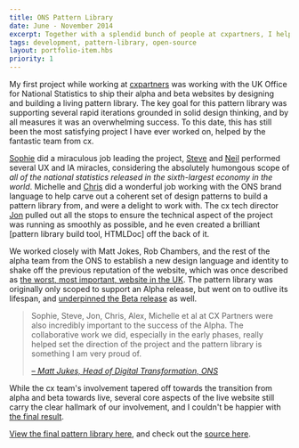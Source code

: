```yaml
---
title: ONS Pattern Library
date: June - November 2014
excerpt: Together with a splendid bunch of people at cxpartners, I helped the Office for National Statistics build a pattern library to underpin the alpha and beta release of their highly-lauded new website.
tags: development, pattern-library, open-source
layout: portfolio-item.hbs
priority: 1
---
```


My first project while working at [cxpartners](https://cxpartners.co.uk) was working with the UK Office for National Statistics to ship their alpha and beta websites by designing and building a living pattern library. The key goal for this pattern library was supporting several rapid iterations grounded in solid design thinking, and by all measures it was an overwhelming success. To this date, this has still been the most satisfying project I have ever worked on, helped by the fantastic team from cx.

[Sophie](http://twitter.com/sophiedennis) did a miraculous job leading the project, [Steve](https://uk.linkedin.com/in/steve-cable-ba6a716) and [Neil](https://twitter.com/neilschwarz) performed several UX and IA miracles, considering the absolutely humongous scope of _all of the national statistics released in the sixth-largest economy in the world_. Michelle and [Chris](http://chrisberridge.com/) did a wonderful job working with the ONS brand language to help carve out a coherent set of design patterns to build a pattern library from, and were a delight to work with. The cx tech director [Jon](https://twitter.com/cxjon) pulled out all the stops to ensure the technical aspect of the project was running as smoothly as possible, and he even created a brilliant [pattern library build tool, HTMLDoc] off the back of it.

We worked closely with Matt Jokes, Rob Chambers, and the rest of the alpha team from the ONS to establish a new design language and identity to shake off the previous reputation of the website, which was once described as [the worst, most important, website in the UK](http://schedule.sxsw.com/2015/events/event_IAP30821). The pattern library was originally only scoped to support an Alpha release, but went on to outlive its lifespan, and [underpinned the Beta release](https://blog.ons.digital/2015/06/05/anatomy-of-a-modern-web-page/) as well.

<blockquote><p>Sophie, Steve, Jon, Chris, Alex, Michelle et al at CX Partners were also incredibly important to the success of the Alpha. The collaborative work we did, especially in the early phases, really helped set the direction of the project and the pattern library is something I am very proud of.</p>
<p><cite><a href="https://blog.ons.digital/2014/12/24/seasonally-adjusted-greetings-and-a-big-thank-you/">– Matt Jukes, Head of Digital Transformation, ONS</a></cite></p>
</blockquote>

While the cx team's involvement tapered off towards the transition from alpha and beta towards live, several core aspects of the live website still carry the clear hallmark of our involvement, and I couldn't be happier with [the final result](https://www.ons.gov.uk).

[View the final pattern library here](http://onsdigital.github.io/pattern-library/), and check out the [source here](https://github.com/ONSdigital/pattern-library).
